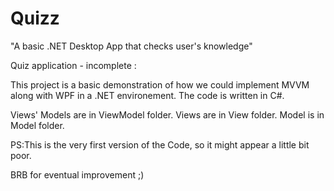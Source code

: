 # Quizz

"A basic .NET Desktop App that checks user's knowledge"

Quiz application - incomplete :

This project is a basic demonstration of how we could implement MVVM along with WPF in a .NET environement.
The code is written in C#.

Views' Models are in ViewModel folder.
Views are in View folder.
Model is in Model folder.


PS:This is the very first version of the Code, so it might appear a little bit poor.

BRB for eventual improvement ;)


